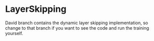 # LayerSkipping

David branch contains the dynamic layer skipping implementation, so change to that branch if you want to see the code and run the training yourself.

